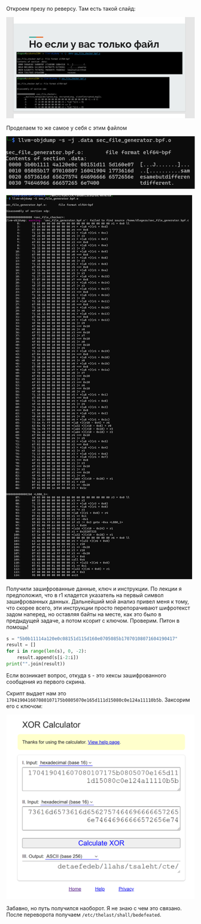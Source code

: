 Откроем презу по реверсу. Там есть такой слайд:

![image](/resourses/reverse6.png)

Проделаем то же самое у себя с этим файлом

![image](/resourses/reverse7.png)

![image](/resourses/reverse8.png)

Получили зашифрованные данные, ключ и инструкции. По лекции я предположил, что в r1 кладется указатель на первый символ зашифрованных данных. Дальнейший мой анализ привел меня к тому, что скорее всего, эти инструкции просто перепорачивают шифротекст задом наперед, но оставляя байты на месте, как это было в предыдущей задаче, а потом ксорит с ключом. Проверим. Питон в помощь!

```python
s = "5b0b11114a120e0c08151d115d160e0705085b17070108071604190417"
result = []
for i in range(len(s), 0, -2):
    result.append(s[i-2:i])
print("".join(result))
```

Если возникает вопрос, откуда s - это хексы зашифрованного сообщения из первого скрина.

Скрипт выдает нам это `170419041607080107175b0805070e165d111d15080c0e124a11110b5b`. Заксорим его с ключом:

![image](/resourses/reverse9.png)

Забавно, но путь получился наоборот. Я не знаю с чем это связано. После переворота получаем `/etc/thelast/shall/bedefeated`.